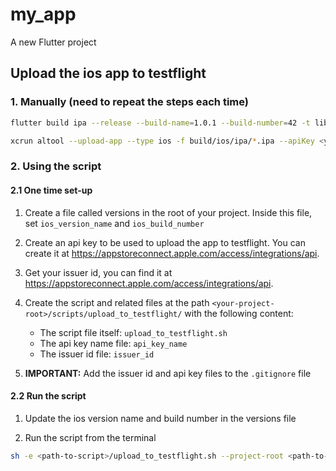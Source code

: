 # my_app

A new Flutter project

## Upload the ios app to testflight

### 1. Manually (need to repeat the steps each time)

```bash
flutter build ipa --release --build-name=1.0.1 --build-number=42 -t lib/main.dart

xcrun altool --upload-app --type ios -f build/ios/ipa/*.ipa --apiKey <your_api_key> --apiIssuer <your_issuer_id>
```

### 2. Using the script

#### 2.1 One time set-up

1. Create a file called versions in the root of your project.
Inside this file, set `ios_version_name` and `ios_build_number`
2. Create an api key to be used to upload the app to testflight. You can create it at <https://appstoreconnect.apple.com/access/integrations/api>.
3. Get your issuer id, you can find it at <https://appstoreconnect.apple.com/access/integrations/api>.
4. Create the script and related files at the path `<your-project-root>/scripts/upload_to_testflight/` with the following content:

    - The script file itself: `upload_to_testflight.sh`
    - The api key name file: `api_key_name`
    - The issuer id file: `issuer_id`

5. **IMPORTANT:** Add the issuer id and api key files to the `.gitignore` file

#### 2.2 Run the script

1. Update the ios version name and build number in the versions file

2. Run the script from the terminal

```bash
sh -e <path-to-script>/upload_to_testflight.sh --project-root <path-to-project-root>
```
